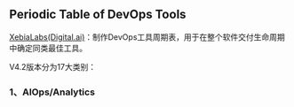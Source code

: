 ## Periodic Table of DevOps Tools

[XebiaLabs(Digital.ai)](https://digital.ai/periodic-table-of-devops-tools#rd)：制作DevOps工具周期表，用于在整个软件交付生命周期中确定同类最佳工具。

V4.2版本分为17大类别：

### 1、AIOps/Analytics




